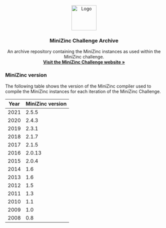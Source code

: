 <!-- PROJECT LOGO -->
<br />
<p align="center">
  <a href="https://www.minizinc.org/">
    <img src="https://www.minizinc.org/MiniZn_logo.png" alt="Logo" width="80" height="80">
  </a>

  <h3 align="center">MiniZinc Challenge Archive</h3>

  <p align="center">
    An archive repository containing the MiniZinc instances as used within the MiniZinc challenge.
    <br />
    <a href="https://www.minizinc.org/challenge"><strong>Visit the MiniZinc Challenge website »</strong></a>
  </p>
</p>

### MiniZinc version

The following table shows the version of the MiniZinc compiler used to compile the MiniZinc instances for each iteration of the MiniZinc Challenge.

| Year | MiniZinc version |
|------|------------------|
| 2021 | 2.5.5            |
| 2020 | 2.4.3            |
| 2019 | 2.3.1            |
| 2018 | 2.1.7            |
| 2017 | 2.1.5            |
| 2016 | 2.0.13           |
| 2015 | 2.0.4            |
| 2014 | 1.6              |
| 2013 | 1.6              |
| 2012 | 1.5              |
| 2011 | 1.3              |
| 2010 | 1.1              |
| 2009 | 1.0              |
| 2008 | 0.8              |